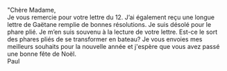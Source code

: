 ---
---

"Chère Madame,   
Je vous remercie pour votre lettre du 12\.  J’ai également reçu une longue lettre de Gaëtane remplie de bonnes résolutions.  Je suis désolé pour le phare plié.  Je m’en suis souvenu à la lecture de votre lettre.  Est-ce le sort des phares pliés de se transformer en bateau?  Je vous envoies mes meilleurs souhaits pour la nouvelle année et j'espère que vous avez passé une bonne fête de Noël.  
Paul
